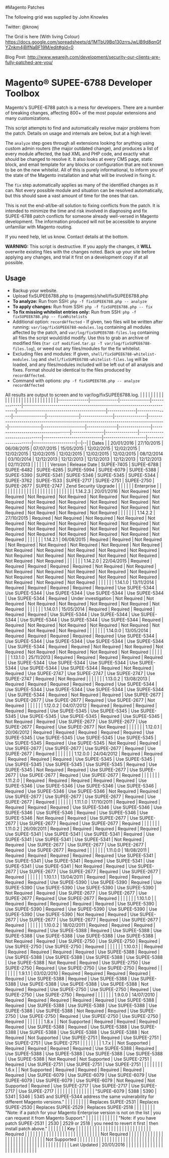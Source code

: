 #Magento Patches

The following grid was supplied by John Knowles 

Twitter: @knowj 

The Grid is here (With living Colour)
https://docs.google.com/spreadsheets/d/1MTbU9Bq130zrrsJwLIB9d8qnGfYZnkm4jBlfNaBF19M/edit#gid=0

Blog Post:
http://www.wearejh.com/development/security-our-clients-are-fully-patched-are-you/
# Magento® SUPEE-6788 Developer Toolbox

Magento's SUPEE-6788 patch is a mess for developers. There are a number of breaking changes, affecting 800+ of the most popular extensions and many customizations.

This script attempts to find and automatically resolve major problems from the patch. Details on usage and internals are below, but at a high level:

The `analyze` step goes through all extensions looking for anything using custom admin routers (the major outdated change), and produces a list of every module affected, the bad XML and PHP code, and exactly what should be changed to resolve it. It also looks at every CMS page, static block, and email template for any blocks or configuration that are not known to be on the new whitelist. All of this is purely informational, to inform you of the state of the Magento installation and what will be involved in fixing it.

The `fix` step automatically applies as many of the identified changes as it can. Not every possible module and situation can be resolved automatically, but this should save a vast amount of time for the ones that can.

This is not the end-all/be-all solution to fixing conflicts from the patch. It is intended to minimize the time and risk involved in diagnosing and fix SUPEE-6788 patch conflicts for someone already well-versed in Magento development. The information produced will not be accessible to anyone unfamiliar with Magento routing.

If you need help, let us know. Contact details at the bottom.

**WARNING:** This script is destructive. If you apply the changes, it **WILL** overwrite existing files with the changes noted. Back up your site before applying any changes, and trial it first on a development copy if at all possible.

## Usage
* Backup your website.
* Upload fixSUPEE6788.php to {magento}/shell/fixSUPEE6788.php
* **To analyze:** Run from SSH: `php -f fixSUPEE6788.php -- analyze`
* **To apply changes:** Run from SSH: `php -f fixSUPEE6788.php -- fix`
* **To fix missing whitelist entries only:** Run from SSH: `php -f fixSUPEE6788.php -- fixWhitelists`
* Additional option: `recordAffected` - If given, two files will be written after running: `var/log/fixSUPEE6788-modules.log` containing all modules affected by the patch, and `var/log/fixSUPEE6788-files.log` containing all files the script would/did modify. Use this to grab an archive of modified files (`tar czf modified.tar.gz -T var/log/fixSUPEE6788-files.log`), or weed out any files/modules for the fix whitelist.
* Excluding files and modules: If given, `shell/fixSUPEE6788-whitelist-modules.log` and `shell/fixSUPEE6788-whitelist-files.log` will be loaded, and any files/modules included will be left out of all analysis and fixes. Format should be identical to the files produced by `recordAffected`.
* Command with options: `php -f fixSUPEE6788.php -- analyze recordAffected`

All results are output to screen and to var/log/fixSUPEE6788.log.
|               |              |               |              |                                                                          |                                            |              |                |                |                |                |                |                                                                                      |                |                     |               |                |                                     |                |                |                              |                             |                     |                     |                     |  |  | 
|---------------|--------------|---------------|--------------|--------------------------------------------------------------------------|--------------------------------------------|--------------|----------------|----------------|----------------|----------------|----------------|--------------------------------------------------------------------------------------|----------------|---------------------|---------------|----------------|-------------------------------------|----------------|----------------|------------------------------|-----------------------------|---------------------|---------------------|---------------------|--|--| 
| Dates         |              | 20/01/2016    | 27/10/2015   | 06/08/2015                                                               | 07/07/2015                                 | 15/05/2015   | 12/02/2015     | 12/02/2015     | 12/02/2015     | 12/02/2015     | 12/02/2015     | 12/02/2015                                                                           | 12/02/2015     | 08/12/2014          | 03/10/2014    | 12/12/2013     | 12/12/2013                          | 12/12/2013     | 12/12/2013     | 12/12/2013                   | 02/11/2013                  |                     |                     |                     |  |  | 
| Version       | Release Date | SUPEE-7405    | SUPEE-6788   | SUPEE-6482                                                               | SUPEE-6285                                 | SUPEE-5994   | SUPEE-6079     | SUPEE-5388     | SUPEE-5390     | SUPEE-5341     | SUPEE-5346     | SUPEE-5345                                                                           | SUPEE-5344     | SUPEE-3762          | SUPEE-1533    | SUPEE-2717     | SUPEE-2751                          | SUPEE-2750     | SUPEE-2677     | SUPEE-2747                   | Zend Security Upgrade       |                     |                     |                     |  |  | 
| Enterprise    |              |               |              |                                                                          |                                            |              |                |                |                |                |                |                                                                                      |                |                     |               |                |                                     |                |                |                              |                             |                     |                     |                     |  |  | 
| 1.14.2.3      | 20/01/2016   | Not Required  | Not Required | Not Required                                                             | Not Required                               | Not Required | Not Required   | Not Required   | Not Required   | Not Required   | Not Required   | Not Required                                                                         | Not Required   | Not Required        | Not Required  | Not Required   | Not Required                        | Not Required   | Not Required   | Not Required                 | Not Required                |                     |                     |                     |  |  | 
| 1.14.2.2      | 27/10/2015   | Required      | Not Required | Not Required                                                             | Not Required                               | Not Required | Not Required   | Not Required   | Not Required   | Not Required   | Not Required   | Not Required                                                                         | Not Required   | Not Required        | Not Required  | Not Required   | Not Required                        | Not Required   | Not Required   | Not Required                 | Not Required                |                     |                     |                     |  |  | 
| 1.14.2.1      | 06/08/2015   | Required      | Required     | Not Required                                                             | Not Required                               | Not Required | Not Required   | Not Required   | Not Required   | Not Required   | Not Required   | Not Required                                                                         | Not Required   | Not Required        | Not Required  | Not Required   | Not Required                        | Not Required   | Not Required   | Not Required                 | Not Required                |                     |                     |                     |  |  | 
| 1.14.2.0      | 22/04/2015   | Required      | Required     | Required                                                                 | Required                                   | Required     | Not Required   | Not Required   | Not Required   | Not Required   | Not Required   | Not Required                                                                         | Not Required   | Not Required        | Not Required  | Not Required   | Not Required                        | Not Required   | Not Required   | Not Required                 | Not Required                |                     |                     |                     |  |  | 
| 1.14.1.0      | 13/11/2014   | Required      | Required     | Required                                                                 | Required                                   | Required     | Use SUPEE-5344 | Use SUPEE-5344 | Use SUPEE-5344 | Use SUPEE-5344 | Use SUPEE-5344 | Use SUPEE-5344                                                                       | Required       | Under investigation | Not Required  | Not Required   | Not Required                        | Not Required   | Not Required   | Not Required                 | Not Required                |                     |                     |                     |  |  | 
| 1.14.0.1      | 15/05/2014   | Required      | Required     | Required                                                                 | Required                                   | Required     | Use SUPEE-5344 | Use SUPEE-5344 | Use SUPEE-5344 | Use SUPEE-5344 | Use SUPEE-5344 | Use SUPEE-5344                                                                       | Required       | Required            | Not Required  | Not Required   | Not Required                        | Not Required   | Not Required   | Not Required                 | Not Required                |                     |                     |                     |  |  | 
| 1.14.0.0      | 13/05/2014   | Required      | Required     | Required                                                                 | Required                                   | Required     | Use SUPEE-5344 | Use SUPEE-5344 | Use SUPEE-5344 | Use SUPEE-5344 | Use SUPEE-5344 | Use SUPEE-5344                                                                       | Required       | Required            | Not Required  | Not Required   | Not Required                        | Not Required   | Not Required   | Not Required                 | Not Required                |                     |                     |                     |  |  | 
| 1.13.1.0      | 25/11/2013   | Required      | Required     | Required                                                                 | Required                                   | Required     | Use SUPEE-5344 | Use SUPEE-5344 | Use SUPEE-5344 | Use SUPEE-5344 | Use SUPEE-5344 | Use SUPEE-5344                                                                       | Required       | Not Required        | Required      | Use SUPEE-2747 | Use SUPEE-2747                      | Use SUPEE-2747 | Use SUPEE-2747 | Required                     | Not Required                |                     |                     |                     |  |  | 
| 1.13.0.2      | 13/08/2013   | Required      | Required     | Required                                                                 | Required                                   | Required     | Use SUPEE-5344 | Use SUPEE-5344 | Use SUPEE-5344 | Use SUPEE-5344 | Use SUPEE-5344 | Use SUPEE-5344                                                                       | Required       | Not Required        | Required      | Use SUPEE-2677 | Use SUPEE-2677                      | Use SUPEE-2677 | Required       | Use SUPEE-2677               | Not Required                |                     |                     |                     |  |  | 
| 1.12.0.2      | 04/07/2012   | Required      | Required     | Required                                                                 | Required                                   | Required     | Use SUPEE-5345 | Use SUPEE-5345 | Use SUPEE-5345 | Use SUPEE-5345 | Use SUPEE-5345 | Required                                                                             | Use SUPEE-5345 | Not Required        | Required      | Use SUPEE-2677 | Use SUPEE-2677                      | Use SUPEE-2677 | Required       | Use SUPEE-2677               | Not Required                |                     |                     |                     |  |  | 
| 1.12.0.1      | 20/06/2012   | Required      | Required     | Required                                                                 | Required                                   | Required     | Use SUPEE-5345 | Use SUPEE-5345 | Use SUPEE-5345 | Use SUPEE-5345 | Use SUPEE-5345 | Required                                                                             | Use SUPEE-5345 | Not Required        | Required      | Use SUPEE-2677 | Use SUPEE-2677                      | Use SUPEE-2677 | Required       | Use SUPEE-2677               | Required                    |                     |                     |                     |  |  | 
| 1.12.0.0      | 24/04/2012   | Required      | Required     | Required                                                                 | Required                                   | Required     | Use SUPEE-5345 | Use SUPEE-5345 | Use SUPEE-5345 | Use SUPEE-5345 | Use SUPEE-5345 | Required                                                                             | Use SUPEE-5345 | Not Required        | Required      | Use SUPEE-2677 | Use SUPEE-2677                      | Use SUPEE-2677 | Required       | Use SUPEE-2677               | Required                    |                     |                     |                     |  |  | 
| 1.11.2.0      |              | Required      | Required     | Required                                                                 | Required                                   | Required     | Use SUPEE-5346 | Use SUPEE-5346 | Use SUPEE-5346 | Use SUPEE-5346 | Required       | Use SUPEE-5346                                                                       | Use SUPEE-5346 | Not Required        | Required      | Use SUPEE-2677 | Use SUPEE-2677                      | Use SUPEE-2677 | Required       | Use SUPEE-2677               | Required                    |                     |                     |                     |  |  | 
| 1.11.1.0      | 17/10/2011   | Required      | Required     | Required                                                                 | Required                                   | Required     | Use SUPEE-5346 | Use SUPEE-5346 | Use SUPEE-5346 | Use SUPEE-5346 | Required       | Use SUPEE-5346                                                                       | Use SUPEE-5346 | Not Required        | Required      | Use SUPEE-2677 | Use SUPEE-2677                      | Use SUPEE-2677 | Required       | Use SUPEE-2677               | Required                    |                     |                     |                     |  |  | 
| 1.11.0.2      | 26/09/2011   | Required      | Required     | Required                                                                 | Required                                   | Required     | Use SUPEE-5341 | Use SUPEE-5341 | Use SUPEE-5341 | Required       | Use SUPEE-5341 | Use SUPEE-5341                                                                       | Use SUPEE-5341 | Not Required        | Required      | Use SUPEE-2677 | Use SUPEE-2677                      | Use SUPEE-2677 | Required       | Use SUPEE-2677               | Required                    |                     |                     |                     |  |  | 
| 1.11.0.0      | 18/08/2011   | Required      | Required     | Required                                                                 | Required                                   | Required     | Use SUPEE-5341 | Use SUPEE-5341 | Use SUPEE-5341 | Required       | Use SUPEE-5341 | Use SUPEE-5341                                                                       | Use SUPEE-5341 | Not Required        | Required      | Use SUPEE-2677 | Use SUPEE-2677                      | Use SUPEE-2677 | Required       | Use SUPEE-2677               | Required                    |                     |                     |                     |  |  | 
| 1.10.1.1      | 13/04/2011   | Required      | Required     | Required                                                                 | Required                                   | Required     | Use SUPEE-5390 | Use SUPEE-5390 | Required       | Use SUPEE-5390 | Use SUPEE-5390 | Use SUPEE-5390                                                                       | Use SUPEE-5390 | Not Required        | Required      | Use SUPEE-2677 | Use SUPEE-2677                      | Use SUPEE-2677 | Required       | Use SUPEE-2677               | Required                    |                     |                     |                     |  |  | 
| 1.10.1.0      |              | Required      | Required     | Required                                                                 | Required                                   | Required     | Use SUPEE-5390 | Use SUPEE-5390 | Required       | Use SUPEE-5390 | Use SUPEE-5390 | Use SUPEE-5390                                                                       | Use SUPEE-5390 | Not Required        | Required      | Use SUPEE-2677 | Use SUPEE-2677                      | Use SUPEE-2677 | Required       | Use SUPEE-2677               | Required                    |                     |                     |                     |  |  | 
| 1.10.0.2      | 18/02/2011   | Required      | Required     | Required                                                                 | Required                                   | Required     | Use SUPEE-5388 | Required       | Use SUPEE-5388 | Use SUPEE-5388 | Use SUPEE-5388 | Use SUPEE-5388                                                                       | Use SUPEE-5388 | Not Required        | Required      | Use SUPEE-2750 | Use SUPEE-2750                      | Required       | Use SUPEE-2750 | Use SUPEE-2750               | Required                    |                     |                     |                     |  |  | 
| 1.10.0.1      |              | Required      | Required     | Required                                                                 | Required                                   | Required     | Use SUPEE-5388 | Required       | Use SUPEE-5388 | Use SUPEE-5388 | Use SUPEE-5388 | Use SUPEE-5388                                                                       | Use SUPEE-5388 | Not Required        | Required      | Use SUPEE-2750 | Use SUPEE-2750                      | Required       | Use SUPEE-2750 | Use SUPEE-2750               | Required                    |                     |                     |                     |  |  | 
| 1.9.1.1       | 03/02/2010   | Required      | Required     | Required                                                                 | Required                                   | Required     | Use SUPEE-5388 | Required       | Use SUPEE-5388 | Use SUPEE-5388 | Use SUPEE-5388 | Use SUPEE-5388                                                                       | Use SUPEE-5388 | Not Required        | Required      | Use SUPEE-2750 | Use SUPEE-2750                      | Required       | Use SUPEE-2750 | Use SUPEE-2750               | Required                    |                     |                     |                     |  |  | 
| 1.9.0.0       | 14/07/2010   | Required      | Required     | Required                                                                 | Required                                   | Required     | Use SUPEE-5388 | Required       | Use SUPEE-5388 | Use SUPEE-5388 | Use SUPEE-5388 | Use SUPEE-5388                                                                       | Use SUPEE-5388 | Not Required        | Required      | Use SUPEE-2750 | Use SUPEE-2750                      | Required       | Use SUPEE-2750 | Use SUPEE-2750               | Required                    |                     |                     |                     |  |  | 
| 1.8.x         |              | Not Supported | Required     | Required                                                                 | Required                                   | Required     | Use SUPEE-5388 | Required       | Use SUPEE-5388 | Use SUPEE-5388 | Use SUPEE-5388 | Use SUPEE-5388                                                                       | Use SUPEE-5388 | Not Required        | Not Supported | Use SUPEE-2751 | Required                            | Use SUPEE-2751 | Use SUPEE-2751 | Use SUPEE-2751               |                             |                     |                     |                     |  |  | 
| 1.7.x         |              | Not Supported | Required     | Required                                                                 | Required                                   | Required     | Use SUPEE-5388 | Required       | Use SUPEE-5388 | Use SUPEE-5388 | Use SUPEE-5388 | Use SUPEE-5388                                                                       | Use SUPEE-5388 | Not Required        | Not Supported | Use SUPEE-2751 | Required                            | Use SUPEE-2751 | Use SUPEE-2751 | Use SUPEE-2751               |                             |                     |                     |                     |  |  | 
| 1.6.x         |              | Not Supported | Required     | Required                                                                 | Required                                   | Required     | Required       | Use SUPEE-6079 | Use SUPEE-6079 | Use SUPEE-6079 | Use SUPEE-6079 | Use SUPEE-6079                                                                       | Use SUPEE-6079 | Not Required        | Not Supported | Required       | Use SUPEE-2717                      | Use SUPEE-2717 | Use SUPEE-2717 | Use SUPEE-2717               |                             |                     |                     |                     |  |  | 
|               |              |               |              |                                                                          |                                            |              | "SUPEE-6079    |  5388          |  5390          |  5341          |  5346          |  5345 and SUPEE-5344 address the same vulnerability for different Magento versions." |                |                     |               |                |                                     |                |                |                              | Replaces SUPEE-2531         | Replaces SUPEE-2530 | Replaces SUPEE-2529 | Replaces SUPEE-2518 |  |  | 
|               |              |               |              | "Note: if a patch for your Magento Enterprise version is not on the list |  you can request it from Magento Support." |              |                |                |                |                |                |                                                                                      |                |                     |               |                | "Note: if you have patch SUPEE-2531 |  2530          |  2529 or 2518  |  you need to revert it first |  then install patch above." |                     |                     |                     |  |  | 
| Key           |              |               |              |                                                                          |                                            |              |                |                |                |                |                |                                                                                      |                |                     |               |                |                                     |                |                |                              |                             |                     |                     |                     |  |  | 
| Required      |              |               |              |                                                                          |                                            |              |                |                |                |                |                |                                                                                      |                |                     |               |                |                                     |                |                |                              |                             |                     |                     |                     |  |  | 
| Not Required  |              |               |              |                                                                          |                                            |              |                |                |                |                |                |                                                                                      |                |                     |               |                |                                     |                |                |                              |                             |                     |                     |                     |  |  | 
| Not Supported |              |               |              |                                                                          |                                            |              |                |                |                |                |                |                                                                                      |                |                     |               |                |                                     |                |                |                              |                             |                     |                     |                     |  |  | 
|               |              |               |              |                                                                          |                                            |              |                |                |                |                |                |                                                                                      |                |                     |               |                |                                     |                |                |                              |                             |                     |                     |                     |  |  | 
| Last Updated  | 20/01/2016   |               |              |                                                                          |                                            |              |                |                |                |                |                |                                                                                      |                |                     |               |                |                                     |                |                |                              |                             |                     |                     |                     |  |  | 

